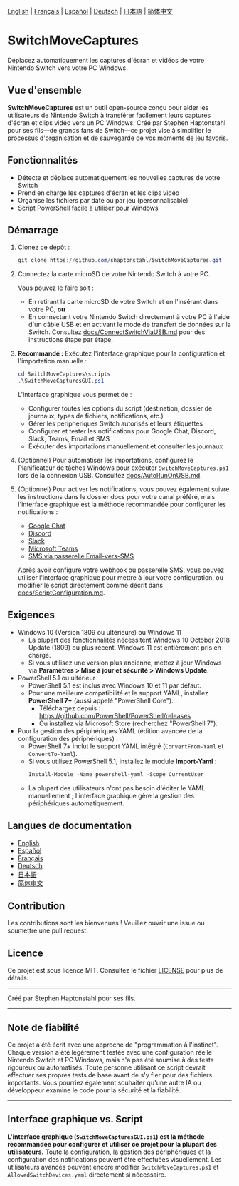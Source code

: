 
[English](../en/README.md) | [Français](../fr/README.md) | [Español](../es/README.md) | [Deutsch](../de/README.md) | [日本語](../ja/README.md) | [简体中文](../zh/README.md)

# SwitchMoveCaptures

Déplacez automatiquement les captures d'écran et vidéos de votre Nintendo Switch vers votre PC Windows.

## Vue d'ensemble

**SwitchMoveCaptures** est un outil open-source conçu pour aider les utilisateurs de Nintendo Switch à transférer facilement leurs captures d'écran et clips vidéo vers un PC Windows. Créé par Stephen Haptonstahl pour ses fils—de grands fans de Switch—ce projet vise à simplifier le processus d'organisation et de sauvegarde de vos moments de jeu favoris.

## Fonctionnalités

- Détecte et déplace automatiquement les nouvelles captures de votre Switch
- Prend en charge les captures d'écran et les clips vidéo
- Organise les fichiers par date ou par jeu (personnalisable)
- Script PowerShell facile à utiliser pour Windows

## Démarrage

1. Clonez ce dépôt :
    ```powershell
    git clone https://github.com/shaptonstahl/SwitchMoveCaptures.git
    ```
2. Connectez la carte microSD de votre Nintendo Switch à votre PC.
   
   Vous pouvez le faire soit :
   - En retirant la carte microSD de votre Switch et en l'insérant dans votre PC, **ou**
   - En connectant votre Nintendo Switch directement à votre PC à l'aide d'un câble USB et en activant le mode de transfert de données sur la Switch. Consultez [docs/ConnectSwitchViaUSB.md](docs/ConnectSwitchViaUSB.md) pour des instructions étape par étape.


3. **Recommandé :** Exécutez l'interface graphique pour la configuration et l'importation manuelle :
    ```powershell
    cd SwitchMoveCaptures\scripts
    .\SwitchMoveCapturesGUI.ps1
    ```
   L'interface graphique vous permet de :
   - Configurer toutes les options du script (destination, dossier de journaux, types de fichiers, notifications, etc.)
   - Gérer les périphériques Switch autorisés et leurs étiquettes
   - Configurer et tester les notifications pour Google Chat, Discord, Slack, Teams, Email et SMS
   - Exécuter des importations manuellement et consulter les journaux

4. (Optionnel) Pour automatiser les importations, configurez le Planificateur de tâches Windows pour exécuter `SwitchMoveCaptures.ps1` lors de la connexion USB. Consultez [docs/AutoRunOnUSB.md](docs/AutoRunOnUSB.md).

5. (Optionnel) Pour activer les notifications, vous pouvez également suivre les instructions dans le dossier docs pour votre canal préféré, mais l'interface graphique est la méthode recommandée pour configurer les notifications :
   - [Google Chat](docs/GoogleChatWebhook.md)
   - [Discord](docs/DiscordWebhook.md)
   - [Slack](docs/SlackWebhook.md)
   - [Microsoft Teams](docs/TeamsWebhook.md)
   - [SMS via passerelle Email-vers-SMS](docs/SmsGateway.md)

   Après avoir configuré votre webhook ou passerelle SMS, vous pouvez utiliser l'interface graphique pour mettre à jour votre configuration, ou modifier le script directement comme décrit dans [docs/ScriptConfiguration.md](docs/ScriptConfiguration.md).


## Exigences

- Windows 10 (Version 1809 ou ultérieure) ou Windows 11
  - La plupart des fonctionnalités nécessitent Windows 10 October 2018 Update (1809) ou plus récent. Windows 11 est entièrement pris en charge.
  - Si vous utilisez une version plus ancienne, mettez à jour Windows via **Paramètres > Mise à jour et sécurité > Windows Update**.
- PowerShell 5.1 ou ultérieur
  - PowerShell 5.1 est inclus avec Windows 10 et 11 par défaut.
  - Pour une meilleure compatibilité et le support YAML, installez **PowerShell 7+** (aussi appelé "PowerShell Core").
    - Téléchargez depuis : https://github.com/PowerShell/PowerShell/releases
    - Ou installez via Microsoft Store (recherchez "PowerShell 7").
- Pour la gestion des périphériques YAML (édition avancée de la configuration des périphériques) :
  - PowerShell 7+ inclut le support YAML intégré (`ConvertFrom-Yaml` et `ConvertTo-Yaml`).
  - Si vous utilisez PowerShell 5.1, installez le module **Import-Yaml** :
    ```powershell
    Install-Module -Name powershell-yaml -Scope CurrentUser
    ```
  - La plupart des utilisateurs n'ont pas besoin d'éditer le YAML manuellement ; l'interface graphique gère la gestion des périphériques automatiquement.

## Langues de documentation

- [English](docs/en/README.md)
- [Español](docs/es/README.md)
- [Français](docs/fr/README.md)
- [Deutsch](docs/de/README.md)
- [日本語](docs/ja/README.md)
- [简体中文](docs/zh/README.md)

## Contribution

Les contributions sont les bienvenues ! Veuillez ouvrir une issue ou soumettre une pull request.

## Licence

Ce projet est sous licence MIT. Consultez le fichier [LICENSE](LICENSE) pour plus de détails.

---

Créé par Stephen Haptonstahl pour ses fils.

---

## Note de fiabilité

Ce projet a été écrit avec une approche de "programmation à l'instinct". Chaque version a été légèrement testée avec une configuration réelle Nintendo Switch et PC Windows, mais n'a pas été soumise à des tests rigoureux ou automatisés. Toute personne utilisant ce script devrait effectuer ses propres tests de base avant de s'y fier pour des fichiers importants. Vous pourriez également souhaiter qu'une autre IA ou développeur examine le code pour la sécurité et la fiabilité.

---

## Interface graphique vs. Script

**L'interface graphique (`SwitchMoveCapturesGUI.ps1`) est la méthode recommandée pour configurer et utiliser ce projet pour la plupart des utilisateurs.**
Toute la configuration, la gestion des périphériques et la configuration des notifications peuvent être effectuées visuellement. Les utilisateurs avancés peuvent encore modifier `SwitchMoveCaptures.ps1` et `AllowedSwitchDevices.yaml` directement si nécessaire.